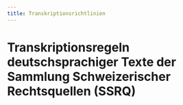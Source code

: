 ```yaml
---
title: Transkriptionsrichtlinien
---
```


# Transkriptionsregeln deutschsprachiger Texte der Sammlung Schweizerischer Rechtsquellen (SSRQ)
